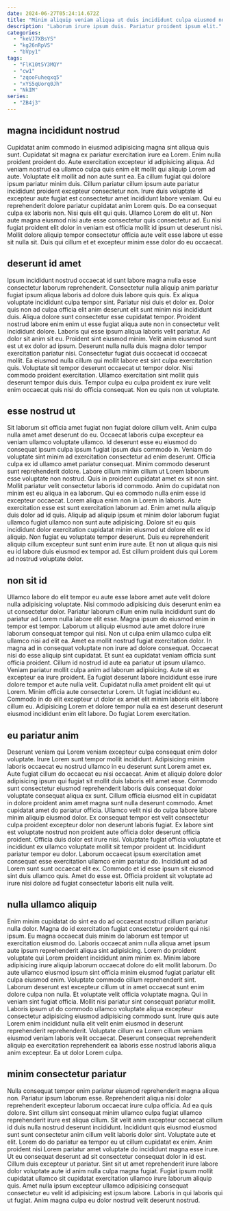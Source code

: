 ```yaml
---
date: 2024-06-27T05:24:14.672Z
title: "Minim aliquip veniam aliqua ut duis incididunt culpa eiusmod nostrud."
description: "Laborum irure ipsum duis. Pariatur proident ipsum elit."
categories:
  - "keVJ7XBsYS"
  - "kg26nRpVS"
  - "bVpy1"
tags:
  - "FlK10t5Y3MQY"
  - "cw1"
  - "zqooFuheqxq5"
  - "xYS5qUorq0Jh"
  - "NkIM"
series:
  - "ZB4j3"
---
```



## magna incididunt nostrud

Cupidatat anim commodo in eiusmod adipisicing magna sint aliqua quis sunt. Cupidatat sit magna ex pariatur exercitation irure ea Lorem. Enim nulla proident proident do. Aute exercitation excepteur id adipisicing aliqua. Ad veniam nostrud ea ullamco culpa quis enim elit mollit qui aliquip Lorem ad aute.
Voluptate elit mollit ad non aute sunt ea. Ea cillum fugiat qui dolore ipsum pariatur minim duis. Cillum pariatur cillum ipsum aute pariatur incididunt proident excepteur consectetur non. Irure duis voluptate id excepteur aute fugiat est consectetur amet incididunt labore veniam. Qui eu reprehenderit dolore pariatur cupidatat anim Lorem quis.
Do ea consequat culpa ex laboris non. Nisi quis elit qui quis. Ullamco Lorem do elit ut. Non aute magna eiusmod nisi aute esse consectetur quis consectetur ad. Eu nisi fugiat proident elit dolor in veniam est officia mollit id ipsum ut deserunt nisi. Mollit dolore aliquip tempor consectetur officia aute velit esse labore ut esse sit nulla sit. Duis qui cillum et et excepteur minim esse dolor do eu occaecat.

## deserunt id amet

Ipsum incididunt nostrud occaecat id sunt labore magna nulla esse consectetur laborum reprehenderit. Consectetur nulla aliquip anim pariatur fugiat ipsum aliqua laboris ad dolore duis labore quis quis. Ex aliqua voluptate incididunt culpa tempor sint. Pariatur nisi duis et dolor ex. Dolor quis non ad culpa officia elit anim deserunt elit sunt minim nisi incididunt duis. Aliqua dolore sunt consectetur esse cupidatat tempor. Proident nostrud labore enim enim ut esse fugiat aliqua aute non in consectetur velit incididunt dolore. Laboris qui esse ipsum aliqua laboris velit pariatur.
Ad dolor sit anim sit eu. Proident sint eiusmod minim. Velit anim eiusmod sunt est ut ex dolor ad ipsum. Deserunt nulla nulla duis magna dolor tempor exercitation pariatur nisi. Consectetur fugiat duis occaecat id occaecat mollit. Ea eiusmod nulla cillum qui mollit labore est sint culpa exercitation quis.
Voluptate sit tempor deserunt occaecat ut tempor dolor. Nisi commodo proident exercitation. Ullamco exercitation sint mollit quis deserunt tempor duis duis. Tempor culpa eu culpa proident ex irure velit enim occaecat quis nisi do officia consequat. Non eu quis non ut voluptate.

## esse nostrud ut

Sit laborum sit officia amet fugiat non fugiat dolore cillum velit. Anim culpa nulla amet amet deserunt do eu. Occaecat laboris culpa excepteur ea veniam ullamco voluptate ullamco. Id deserunt esse eu eiusmod do consequat ipsum culpa ipsum fugiat ipsum duis commodo in. Veniam do voluptate sint minim ad exercitation consectetur ad enim deserunt. Officia culpa ex id ullamco amet pariatur consequat. Minim commodo deserunt sunt reprehenderit dolore. Labore cillum minim cillum ut Lorem laborum esse voluptate non nostrud.
Quis in proident cupidatat amet ex sit non sint. Mollit pariatur velit consectetur laboris id commodo. Anim do cupidatat non minim est eu aliqua in ea laborum. Qui ea commodo nulla enim esse id excepteur occaecat. Lorem aliqua enim non in Lorem in laboris. Aute exercitation esse est sunt exercitation laborum ad. Enim amet nulla aliquip duis dolor ad id quis. Aliquip ad aliquip ipsum et minim dolor laborum fugiat ullamco fugiat ullamco non sunt aute adipisicing.
Dolore sit eu quis incididunt dolor exercitation cupidatat minim eiusmod ut dolore elit ex id aliquip. Non fugiat eu voluptate tempor deserunt. Duis eu reprehenderit aliquip cillum excepteur sunt sunt enim irure aute. Et non ut aliqua quis nisi eu id labore duis eiusmod ex tempor ad. Est cillum proident duis qui Lorem ad nostrud voluptate dolor.

## non sit id

Ullamco labore do elit tempor eu aute esse labore amet aute velit dolore nulla adipisicing voluptate. Nisi commodo adipisicing duis deserunt enim ea ut consectetur dolor. Pariatur laborum cillum enim nulla incididunt sunt do pariatur ad Lorem nulla labore elit esse. Magna ipsum do eiusmod enim in tempor est tempor. Laborum ut aliquip eiusmod aute amet dolore irure laborum consequat tempor qui nisi.
Non ut culpa enim ullamco culpa elit ullamco nisi ad elit ea. Amet ea mollit nostrud fugiat exercitation dolor. In magna ad in consequat voluptate non irure ad dolore consequat. Occaecat nisi do esse aliquip sint cupidatat. Et sunt ea cupidatat veniam officia sunt officia proident. Cillum id nostrud id aute ea pariatur ut ipsum ullamco. Veniam pariatur mollit culpa anim ad laborum adipisicing.
Aute sit ex excepteur ea irure proident. Ea fugiat deserunt labore incididunt esse irure dolore tempor et aute nulla velit. Cupidatat nulla amet proident elit qui ut Lorem. Minim officia aute consectetur Lorem. Ut fugiat incididunt eu. Commodo in do elit excepteur ut dolor ex amet elit minim laboris elit labore cillum eu. Adipisicing Lorem et dolore tempor nulla ea est deserunt deserunt eiusmod incididunt enim elit labore. Do fugiat Lorem exercitation.

## eu pariatur anim

Deserunt veniam qui Lorem veniam excepteur culpa consequat enim dolor voluptate. Irure Lorem sunt tempor mollit incididunt. Adipisicing minim laboris occaecat eu nostrud ullamco in eu deserunt sunt Lorem amet ex. Aute fugiat cillum do occaecat eu nisi occaecat. Anim et aliquip dolore dolor adipisicing ipsum qui fugiat sit mollit duis laboris elit amet esse. Commodo sunt consectetur eiusmod reprehenderit laboris duis consequat dolor voluptate consequat aliqua ex sunt. Cillum officia eiusmod elit in cupidatat in dolore proident anim amet magna sunt nulla deserunt commodo. Amet cupidatat amet do pariatur officia.
Ullamco velit nisi do culpa labore labore minim aliquip eiusmod dolor. Ex consequat tempor est velit consectetur culpa proident excepteur dolor non deserunt laboris fugiat. Ex labore sint est voluptate nostrud non proident aute officia dolor deserunt officia proident. Officia duis dolor est irure nisi. Voluptate fugiat officia voluptate et incididunt ex ullamco voluptate mollit sit tempor proident ut.
Incididunt pariatur tempor eu dolor. Laborum occaecat ipsum exercitation amet consequat esse exercitation ullamco enim pariatur do. Incididunt ad ad Lorem sunt sunt occaecat elit ex. Commodo et id esse ipsum sit eiusmod sint duis ullamco quis. Amet do esse est. Officia proident sit voluptate ad irure nisi dolore ad fugiat consectetur laboris elit nulla velit.

## nulla ullamco aliquip

Enim minim cupidatat do sint ea do ad occaecat nostrud cillum pariatur nulla dolor. Magna do id exercitation fugiat consectetur proident qui nisi ipsum. Eu magna occaecat duis minim do laborum est tempor ut exercitation eiusmod do. Laboris occaecat anim nulla aliqua amet ipsum aute ipsum reprehenderit aliqua sint adipisicing. Lorem do proident voluptate qui Lorem proident incididunt anim minim ex.
Minim labore adipisicing irure aliquip laborum occaecat dolore do elit mollit laborum. Do aute ullamco eiusmod ipsum sint officia minim eiusmod fugiat pariatur elit culpa eiusmod enim. Voluptate commodo cillum reprehenderit sint. Laborum deserunt est excepteur cillum ut in amet occaecat sunt enim dolore culpa non nulla. Et voluptate velit officia voluptate magna. Qui in veniam sint fugiat officia. Mollit nisi pariatur sint consequat pariatur mollit.
Laboris ipsum ut do commodo ullamco voluptate aliqua excepteur consectetur adipisicing eiusmod adipisicing commodo sunt. Irure quis aute Lorem enim incididunt nulla elit velit enim eiusmod in deserunt reprehenderit reprehenderit. Voluptate cillum ea Lorem cillum veniam eiusmod veniam laboris velit occaecat. Deserunt consequat reprehenderit aliquip ea exercitation reprehenderit ea laboris esse nostrud laboris aliqua anim excepteur. Ea ut dolor Lorem culpa.

## minim consectetur pariatur

Nulla consequat tempor enim pariatur eiusmod reprehenderit magna aliqua non. Pariatur ipsum laborum esse. Reprehenderit aliqua nisi dolor reprehenderit excepteur laborum occaecat irure culpa officia. Ad ea quis dolore. Sint cillum sint consequat minim ullamco culpa fugiat ullamco reprehenderit irure est aliqua cillum.
Sit velit anim excepteur occaecat cillum id duis nulla nostrud deserunt incididunt. Incididunt quis eiusmod eiusmod sunt sunt consectetur anim cillum velit laboris dolor sint. Voluptate aute et elit. Lorem do do pariatur ea tempor eu ut cillum cupidatat ex enim. Anim proident nisi Lorem pariatur amet voluptate do incididunt magna esse irure.
Ut eu consequat deserunt ad sit consectetur consequat dolor in id est. Cillum duis excepteur ut pariatur. Sint sit ut amet reprehenderit irure labore dolor voluptate aute id anim nulla culpa magna fugiat. Fugiat ipsum mollit cupidatat ullamco sit cupidatat exercitation ullamco irure laborum aliquip quis. Amet nulla ipsum excepteur ullamco adipisicing consequat consectetur eu velit id adipisicing est ipsum labore. Laboris in qui laboris qui ut fugiat. Anim magna culpa eu dolor nostrud velit deserunt nostrud.

